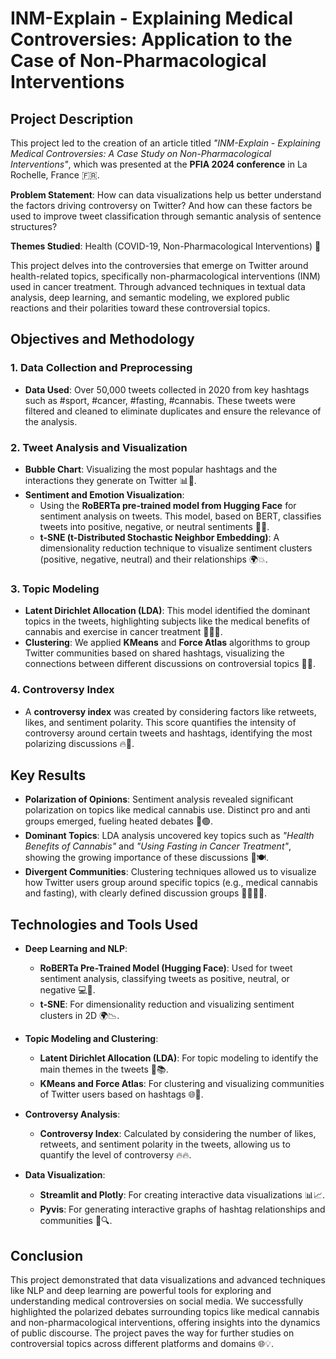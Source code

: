 # INM-Explain - Explaining Medical Controversies: Application to the Case of Non-Pharmacological Interventions

## Project Description

This project led to the creation of an article titled *"INM-Explain - Explaining Medical Controversies: A Case Study on Non-Pharmacological Interventions"*, which was presented at the **PFIA 2024 conference** in La Rochelle, France 🇫🇷. 

**Problem Statement**: How can data visualizations help us better understand the factors driving controversy on Twitter? And how can these factors be used to improve tweet classification through semantic analysis of sentence structures?

**Themes Studied**: Health (COVID-19, Non-Pharmacological Interventions) 🏥

This project delves into the controversies that emerge on Twitter around health-related topics, specifically non-pharmacological interventions (INM) used in cancer treatment. Through advanced techniques in textual data analysis, deep learning, and semantic modeling, we explored public reactions and their polarities toward these controversial topics.

## Objectives and Methodology

### 1. **Data Collection and Preprocessing**  
- **Data Used**: Over 50,000 tweets collected in 2020 from key hashtags such as #sport, #cancer, #fasting, #cannabis. These tweets were filtered and cleaned to eliminate duplicates and ensure the relevance of the analysis.

### 2. **Tweet Analysis and Visualization**  
- **Bubble Chart**: Visualizing the most popular hashtags and the interactions they generate on Twitter 📊💬.  
- **Sentiment and Emotion Visualization**:
  - Using the **RoBERTa pre-trained model from Hugging Face** for sentiment analysis on tweets. This model, based on BERT, classifies tweets into positive, negative, or neutral sentiments 🌈🧠.
  - **t-SNE (t-Distributed Stochastic Neighbor Embedding)**: A dimensionality reduction technique to visualize sentiment clusters (positive, negative, neutral) and their relationships 🌍💥.
    
### 3. **Topic Modeling**  
- **Latent Dirichlet Allocation (LDA)**: This model identified the dominant topics in the tweets, highlighting subjects like the medical benefits of cannabis and exercise in cancer treatment 🌱🏃‍♀️.
- **Clustering**: We applied **KMeans** and **Force Atlas** algorithms to group Twitter communities based on shared hashtags, visualizing the connections between different discussions on controversial topics 🤝🔗.

### 4. **Controversy Index**  
- A **controversy index** was created by considering factors like retweets, likes, and sentiment polarity. This score quantifies the intensity of controversy around certain tweets and hashtags, identifying the most polarizing discussions 🔥💬.

## Key Results

- **Polarization of Opinions**: Sentiment analysis revealed significant polarization on topics like medical cannabis use. Distinct pro and anti groups emerged, fueling heated debates 🔴🟢.
- **Dominant Topics**: LDA analysis uncovered key topics such as *"Health Benefits of Cannabis"* and *"Using Fasting in Cancer Treatment"*, showing the growing importance of these discussions 🌿🍽️.
- **Divergent Communities**: Clustering techniques allowed us to visualize how Twitter users group around specific topics (e.g., medical cannabis and fasting), with clearly defined discussion groups 🧑‍🤝‍🧑💬.

## Technologies and Tools Used

- **Deep Learning and NLP**:
  - **RoBERTa Pre-Trained Model (Hugging Face)**: Used for tweet sentiment analysis, classifying tweets as positive, neutral, or negative 💻🤖.
  - **t-SNE**: For dimensionality reduction and visualizing sentiment clusters in 2D 🌍📉.
  
- **Topic Modeling and Clustering**:
  - **Latent Dirichlet Allocation (LDA)**: For topic modeling to identify the main themes in the tweets 🧠📚.
  - **KMeans and Force Atlas**: For clustering and visualizing communities of Twitter users based on hashtags 🌐🔄.
  
- **Controversy Analysis**:
  - **Controversy Index**: Calculated by considering the number of likes, retweets, and sentiment polarity in the tweets, allowing us to quantify the level of controversy 🔥🔥.

- **Data Visualization**:
  - **Streamlit and Plotly**: For creating interactive data visualizations 📊📈.
  - **Pyvis**: For generating interactive graphs of hashtag relationships and communities 🔗🔍.

## Conclusion

This project demonstrated that data visualizations and advanced techniques like NLP and deep learning are powerful tools for exploring and understanding medical controversies on social media. We successfully highlighted the polarized debates surrounding topics like medical cannabis and non-pharmacological interventions, offering insights into the dynamics of public discourse. The project paves the way for further studies on controversial topics across different platforms and domains 🌐💡.
